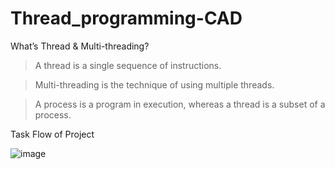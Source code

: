 # Thread_programming-CAD


What’s Thread & Multi-threading?

 > A thread is a single sequence of instructions.
 
 > Multi-threading is the technique of using multiple threads.
 
 > A process is a program in execution, whereas a thread is a subset of a process.



Task Flow of Project

 ![image](https://user-images.githubusercontent.com/97733857/226978029-0641637d-7d96-4ed5-b074-802d37a4e1dc.png)
